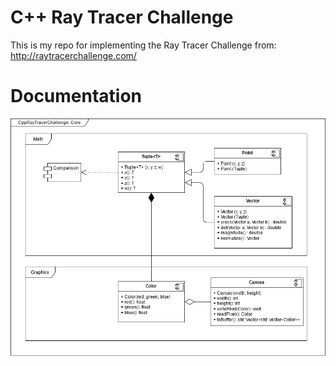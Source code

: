 # C++ Ray Tracer Challenge

This is my repo for implementing the Ray Tracer Challenge from: http://raytracerchallenge.com/

# Documentation

![Class Diagram](/docs/class_diagram.png)
